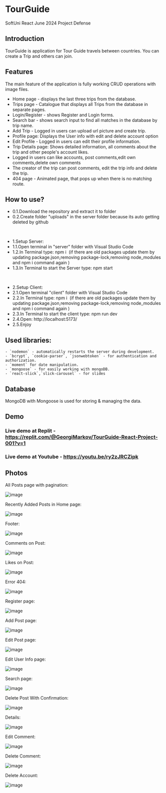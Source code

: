 # TourGuide
SoftUni React June 2024 Project Defense

## Introduction
TourGuide is application for Tour Guide travels between countries. You can create a Trip and others can join.

## Features
The main feature of the application is fully working CRUD operations with image files.

- Home page - displays the last three trips from the database.
- Trips page - Catalogue that displays all Trips from the database in separate pages.
- Login/Register - shows Register and Login forms.
- Search bar - shows search input to find all matches in the database by trip name.
- Add Trip - Logged in users can upload url picture and create trip.
- Profile page: Displays the User info with edit and delete account option
- Edit Profile - Logged in users can edit their profile information.
- Trip Details page: Shows detailed information, all comments about the trip and other people's account likes.
- Logged in users can like accounts, post comments,edit own comments,delete own comments 
- The creator of the trip can post comments, edit the trip info and delete the trip.
- 404 page - Animated page, that pops up when there is no matching route.

## How to use?
- 0.1.Download the repository and extract it to folder
- 0.2.Create folder "uploads" in the server folder because its auto getting deleted by github

<br />
  
- 1.Setup Server:
- 1.1.Open terminal in "server" folder with Visual Studio Code
- 1.2.In Terminal type: npm i 
(if there are old packages update them by updating package.json,removing package-lock,removing node_modules and npm i command again )
- 1.3.In Terminal to start the Server type: npm start

<br />
  
- 2.Setup Client:
- 2.1.Open terminal "client" folder with Visual Studio Code
- 2.2.In Terminal type: npm i 
(if there are old packages update them by updating package.json,removing package-lock,removing node_modules and npm i command again )
- 2.3.In Terminal to start the client type: npm run dev
- 2.4.Open: http://localhost:5173/
- 2.5.Enjoy

## Used libraries:
    - `nodemon` - automatically restarts the server during development.
    - `bcrypt`, `cookie-parser`, `jsonwebtoken` - for authentication and authorization.
    - `moment` for date manipulation.
    - `mongoose` - for easily working with mongoDB.
    - `react-slick`,`slick-carousel` - for slides

## Database

MongoDB with Mongoose is used for storing & managing the data.


## Demo
### Live demo at Replit  - https://replit.com/@GeorgiMarkov/TourGuide-React-Project-001?v=1
### Live demo at Youtube - https://youtu.be/ry2zJRCZipk

## Photos

All Posts page with pagination:

![image](Images/All%20Trips.png) 

Recently Added Posts in Home page:

![image](Images/Home%20Recent%20-%20last%203%20added%20trips.png) 

Footer:

![image](Images/footer.png) 

Comments on Post:

![image](Images/Likes.png) 


Likes on Post:

![image](Images/Likes.png) 

Error 404:

![image](Images/404.jpg) 

Register page:

![image](Images/register.png) 


Add Post page:

![image](Images/Add%20Trip.png) 


Edit Post page:

![image](Images/Edit%20Trip.png) 


Edit User Info page:

![image](Images/Edit%20Profile.png) 

Search page:

![image](Images/Search.png) 

Delete Post With Confirmation:

![image](Images/Delete%20Trip.png) 

Details:

![image](Images/Likes.png) 

Edit Comment:

![image](Images/Edit%20Comment.png)

Delete Comment:

![image](Images/Delete%20Comment.png)

Delete Account:

![image](Images/Delete%20Profile.png)